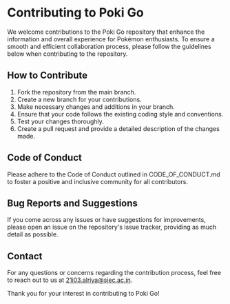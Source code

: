 # Contributing to Poki Go

We welcome contributions to the Poki Go repository that enhance the information and overall experience for Pokémon enthusiasts. To ensure a smooth and efficient collaboration process, please follow the guidelines below when contributing to the repository.

## How to Contribute

1. Fork the repository from the main branch.
2. Create a new branch for your contributions.
3. Make necessary changes and additions in your branch.
4. Ensure that your code follows the existing coding style and conventions.
5. Test your changes thoroughly.
6. Create a pull request and provide a detailed description of the changes made.

## Code of Conduct

Please adhere to the Code of Conduct outlined in CODE_OF_CONDUCT.md to foster a positive and inclusive community for all contributors.

## Bug Reports and Suggestions

If you come across any issues or have suggestions for improvements, please open an issue on the repository's issue tracker, providing as much detail as possible.

## Contact
For any questions or concerns regarding the contribution process, feel free to reach out to us at 21i03.alriya@sjec.ac.in.

Thank you for your interest in contributing to Poki Go!
